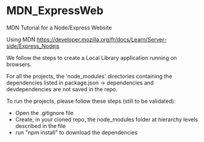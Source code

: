 # MDN_ExpressWeb
MDN Tutorial for a Node/Express Website

Using MDN
https://developer.mozilla.org/fr/docs/Learn/Server-side/Express_Nodejs


We follow the steps to create a Local Library application running on browsers.

For all the projects, the 'node_modules' directories containing the dependencies listed in package.json -> dependencies and devdependencies are not saved in the repo.

To run the projects, please follow these steps (still to be validated):
- Open the .gitignore file
- Create, in your cloned repo, the node_modules folder at hierarchy levels described in the file 
- run "npm install" to download the dependencies
